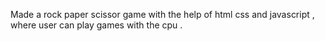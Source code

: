  Made a rock paper scissor game with the help of html css and javascript , where user can play games with the cpu .
